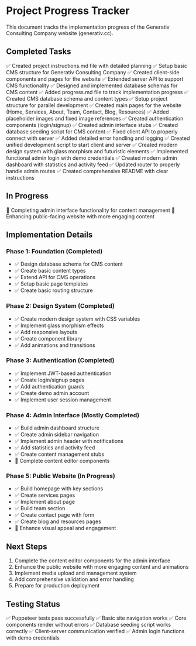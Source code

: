 # Project Progress Tracker

This document tracks the implementation progress of the Generativ Consulting Company website (generativ.cc).

## Completed Tasks

✅ Created project instructions.md file with detailed planning
✅ Setup basic CMS structure for Generativ Consulting Company
✅ Created client-side components and pages for the website
✅ Extended server API to support CMS functionality
✅ Designed and implemented database schemas for CMS content
✅ Added progress.md file to track implementation progress
✅ Created CMS database schema and content types
✅ Setup project structure for parallel development
✅ Created main pages for the website (Home, Services, About, Team, Contact, Blog, Resources)
✅ Added placeholder images and fixed image references
✅ Created authentication components (login/signup)
✅ Created admin interface stubs
✅ Created database seeding script for CMS content
✅ Fixed client API to properly connect with server
✅ Added detailed error handling and logging
✅ Created unified development script to start client and server
✅ Created modern design system with glass morphism and futuristic elements
✅ Implemented functional admin login with demo credentials
✅ Created modern admin dashboard with statistics and activity feed
✅ Updated router to properly handle admin routes
✅ Created comprehensive README with clear instructions

## In Progress

🔄 Completing admin interface functionality for content management
🔄 Enhancing public-facing website with more engaging content

## Implementation Details

### Phase 1: Foundation (Completed)
- ✅ Design database schema for CMS content
- ✅ Create basic content types
- ✅ Extend API for CMS operations
- ✅ Setup basic page templates
- ✅ Create basic routing structure

### Phase 2: Design System (Completed)
- ✅ Create modern design system with CSS variables
- ✅ Implement glass morphism effects
- ✅ Add responsive layouts
- ✅ Create component library
- ✅ Add animations and transitions

### Phase 3: Authentication (Completed)
- ✅ Implement JWT-based authentication
- ✅ Create login/signup pages
- ✅ Add authentication guards
- ✅ Create demo admin account
- ✅ Implement user session management

### Phase 4: Admin Interface (Mostly Completed)
- ✅ Build admin dashboard structure
- ✅ Create admin sidebar navigation
- ✅ Implement admin header with notifications
- ✅ Add statistics and activity feed
- ✅ Create content management stubs
- 🔄 Complete content editor components

### Phase 5: Public Website (In Progress)
- ✅ Build homepage with key sections
- ✅ Create services pages
- ✅ Implement about page
- ✅ Build team section
- ✅ Create contact page with form
- ✅ Create blog and resources pages
- 🔄 Enhance visual appeal and engagement

## Next Steps

1. Complete the content editor components for the admin interface
2. Enhance the public website with more engaging content and animations
3. Implement media upload and management system
4. Add comprehensive validation and error handling
5. Prepare for production deployment

## Testing Status

✅ Puppeteer tests pass successfully
✅ Basic site navigation works
✅ Core components render without errors
✅ Database seeding script works correctly
✅ Client-server communication verified
✅ Admin login functions with demo credentials